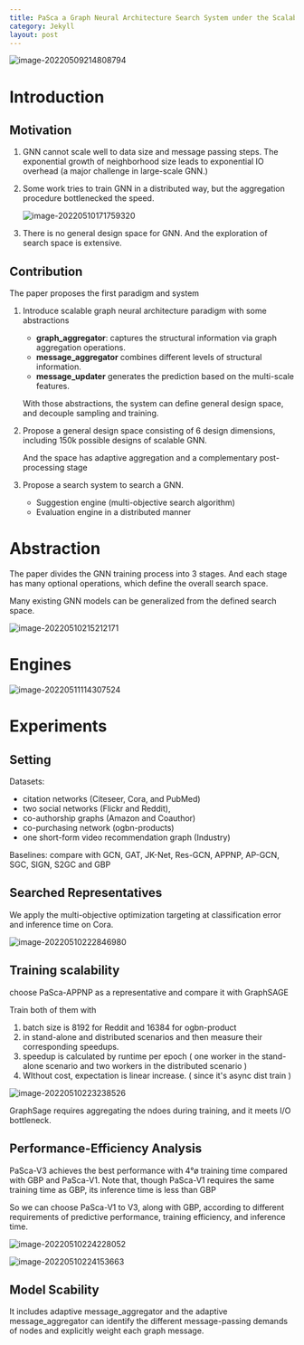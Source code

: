 ```yaml
---
title: PaSca a Graph Neural Architecture Search System under the Scalable Paradigm
category: Jekyll
layout: post
---
```



![image-20220509214808794](../imgs/image-20220509214808794.png)

# Introduction

## Motivation

1. GNN cannot scale well to data size and message passing steps. The exponential growth of neighborhood size leads to exponential IO overhead (a major challenge in large-scale GNN.)

2. Some work tries to train GNN in a distributed way, but the aggregation procedure bottlenecked the speed.

   ![image-20220510171759320](../imgs/image-20220510171759320.png)

3. There is no general design space for GNN. And the exploration of search space is extensive.

## Contribution

The paper proposes the first paradigm and system

1. Introduce scalable graph neural architecture paradigm with some abstractions

   - **graph_aggregator**: captures the structural information via graph aggregation operations.
   - **message_aggregator** combines different levels of structural information.
   - **message_updater** generates the prediction based on the multi-scale features.

   With those abstractions, the system can define general design space, and decouple sampling and training. 

2. Propose a general design space consisting of 6 design dimensions, including 150k possible designs of scalable GNN.

   And the space has adaptive aggregation and a complementary post-processing stage

3. Propose a search system to search a GNN.

   - Suggestion engine (multi-objective search algorithm)
   - Evaluation engine in a distributed manner

# Abstraction

The paper divides the GNN training process into 3 stages. And each stage has many optional operations, which define the overall search space. 

Many existing GNN models can be generalized from the defined search space.

![image-20220510215212171](../imgs/image-20220510215212171.png)

# Engines

![image-20220511114307524](../imgs/image-20220511114307524.png)

# Experiments

## Setting

Datasets: 

- citation networks (Citeseer, Cora, and PubMed) 
- two social networks (Flickr and Reddit), 
- co-authorship graphs (Amazon and Coauthor)
- co-purchasing network (ogbn-products)
- one short-form video recommendation graph (Industry)

Baselines: compare with GCN, GAT, JK-Net, Res-GCN, APPNP, AP-GCN, SGC, SIGN, S2GC and GBP

## Searched Representatives

We apply the multi-objective optimization targeting at classification error and inference time on Cora.

![image-20220510222846980](../imgs/image-20220510222846980.png)

## Training scalability

choose PaSca-APPNP as a representative and compare it with GraphSAGE

Train both of them with 

1. batch size is 8192 for Reddit and 16384 for ogbn-product
2. in stand-alone and distributed scenarios and then measure their corresponding speedups. 
3. speedup is calculated by runtime per epoch ( one worker in the stand-alone scenario and two workers in the distributed scenario )
4. WIthout cost, expectation is linear increase. ( since it's async dist train )

![image-20220510223238526](../imgs/image-20220510223238526.png)

GraphSage requires aggregating the ndoes during training, and it meets I/O bottleneck.

## Performance-Efficiency Analysis

PaSca-V3 achieves the best performance with 4°ø training time compared with GBP and PaSca-V1. Note that, though PaSca-V1 requires the same training time as GBP, its inference time is less than GBP

So we can choose PaSca-V1 to V3, along with GBP, according to different requirements of predictive performance, training efficiency, and inference time.

![image-20220510224228052](../imgs/image-20220510224228052.png)

![image-20220510224153663](../imgs/image-20220510224153663.png)

## Model Scability

It includes adaptive message_aggregator and the adaptive message_aggregator can identify the different message-passing demands of nodes and explicitly weight each graph message.

